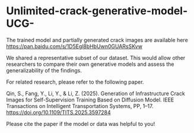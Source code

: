 # Unlimited-crack-generative-model-UCG-
The trained model and partially generated crack images are available here
https://pan.baidu.com/s/1D5Egl8bHbUwn0GUARsSKvw

We shared a representative subset of our dataset. This would allow other researchers to compare their own generative models and assess the generalizability of the findings.

For related research, please refer to the following paper.

Qin, S., Fang, Y., Li, Y., & Li, Z. (2025). Generation of Infrastructure Crack Images for Self-Supervision Training Based on Diffusion Model. IEEE Transactions on Intelligent Transportation Systems, PP, 1–17. https://doi.org/10.1109/TITS.2025.3597284

Please cite the paper if the model or data was helpful to you!
